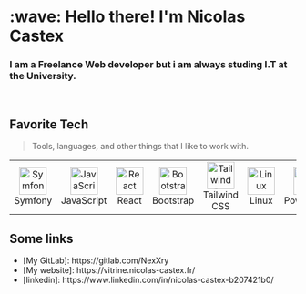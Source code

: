 <h1 align="left" id="macropower-title">:wave: Hello there! I'm Nicolas Castex</h1>
<h3 align="left">I am a Freelance Web developer but i am always studing I.T at the University.</h3>

<br>

<h2 align="left" id="macropower-tech">Favorite Tech</h2>

> Tools, languages, and other things that I like to work with.
<table>
  <tr>
    <td align="center" width="96">
      <a href="#macropower-tech">
        <img src="https://consultant-webdesigner.fr/wp-content/uploads/2016/12/Logo-Symfony2-e1478873913213.png" width="48" height="48" alt="Symfony" />
      </a>
      <br>Symfony
    </td>
    <td align="center" width="96">
      <a href="#macropower-tech">
        <img src="https://cdn-icons-png.flaticon.com/512/136/136530.png" width="48" height="48" alt="JavaScript" />
      </a>
      <br>JavaScript
    </td>
    <td align="center" width="96">
      <a href="#macropower-tech" >
        <img src="https://images.assetsdelivery.com/compings_v2/mo75/mo752103/mo75210300005.jpg" width="48" height="48" alt="React" />
      </a>
      <br>React
    </td>
    <td align="center" width="96">
      <a href="#macropower-tech">
        <img src="https://camo.githubusercontent.com/bec2c92468d081617cb3145a8f3d8103e268bca400f6169c3a68dc66e05c971e/68747470733a2f2f76352e676574626f6f7473747261702e636f6d2f646f63732f352e302f6173736574732f6272616e642f626f6f7473747261702d6c6f676f2d736861646f772e706e67" width="48" height="48" alt="Bootstrap" />
      </a>
      <br>Bootstrap
    </td>
    <td align="center" width="96">
      <a href="#macropower-tech">
        <img src="https://upload.wikimedia.org/wikipedia/commons/thumb/d/d5/Tailwind_CSS_Logo.svg/480px-Tailwind_CSS_Logo.svg.png" width="48" height="48" alt="Tailwind Css" />
      </a>
      <br>Tailwind CSS
    </td>
    <td align="center"  width="96">
      <a href="#macropower-tech">
        <img src="https://ih1.redbubble.net/image.738129642.6518/raf,750x1000,075,t,FFFFFF:97ab1c12de.jpg" width="48" height="48" alt="Linux" />
      </a>
      <br>Linux
    </td>
    <td align="center" width="96">
      <a href="#macropower-tech">
        <img src="https://raw.githubusercontent.com/PowerShell/PowerShell/master/assets/ps_black_128.svg" width="48" height="48" alt="Powershell" />
      </a>
      <br>Powershell
    </td>
    <td align="center"  width="96">
      <a href="#macropower-tech">
        <img src="https://img2.freepng.fr/20180803/bkf/kisspng-logo-mysql-database-phpmyadmin-mysql-digital-agency-maidenhead-web-agency-uk-5b6475c3513438.3209368415333104033326.jpg" width="48" height="48" alt="MySQL" />
      </a>
      <br>MySQL
    </td>
  </tr>
</table>

<h2 align="left">Some links</h2>

 <ul>
  <li>[My GitLab]: https://gitlab.com/NexXry</li>
  <li>[My website]: https://vitrine.nicolas-castex.fr/</li>
  <li>[linkedin]: https://www.linkedin.com/in/nicolas-castex-b207421b0/</li>
</ul>
